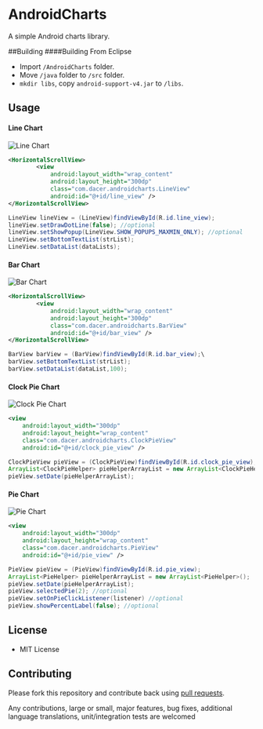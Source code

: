 # AndroidCharts

A simple Android charts library.

##Building
####Building From Eclipse
* Import `/AndroidCharts` folder.
* Move `/java` folder to `/src` folder.
* `mkdir libs`, copy `android-support-v4.jar` to `/libs`.

## Usage
#### Line Chart

![Line Chart](https://raw.github.com/dacer/AndroidCharts/master/pic/line.png)

```xml
<HorizontalScrollView>
        <view
            android:layout_width="wrap_content"
            android:layout_height="300dp"
            class="com.dacer.androidcharts.LineView"
            android:id="@+id/line_view" />
</HorizontalScrollView>
```

```java
LineView lineView = (LineView)findViewById(R.id.line_view);
lineView.setDrawDotLine(false); //optional
lineView.setShowPopup(LineView.SHOW_POPUPS_MAXMIN_ONLY); //optional
LineView.setBottomTextList(strList);
LineView.setDataList(dataLists);
```

#### Bar Chart

![Bar Chart](https://raw.github.com/dacer/AndroidCharts/master/pic/bar.png)

```xml
<HorizontalScrollView>
        <view
            android:layout_width="wrap_content"
            android:layout_height="300dp"
            class="com.dacer.androidcharts.BarView"
            android:id="@+id/bar_view" />
</HorizontalScrollView>
```

```java
BarView barView = (BarView)findViewById(R.id.bar_view);\
barView.setBottomTextList(strList);
barView.setDataList(dataList,100);
```

#### Clock Pie Chart

![Clock Pie Chart](https://raw.github.com/dacer/AndroidCharts/master/pic/pie.png)

```xml
<view
    android:layout_width="300dp"
    android:layout_height="wrap_content"
    class="com.dacer.androidcharts.ClockPieView"
    android:id="@+id/clock_pie_view" />
```

```java
ClockPieView pieView = (ClockPieView)findViewById(R.id.clock_pie_view);
ArrayList<ClockPieHelper> pieHelperArrayList = new ArrayList<ClockPieHelper>();
pieView.setDate(pieHelperArrayList);
```

#### Pie Chart

![Pie Chart](https://raw.github.com/dacer/AndroidCharts/master/pic/pie2.png)

```xml
<view
    android:layout_width="300dp"
    android:layout_height="wrap_content"
    class="com.dacer.androidcharts.PieView"
    android:id="@+id/pie_view" />
```

```java
PieView pieView = (PieView)findViewById(R.id.pie_view);
ArrayList<PieHelper> pieHelperArrayList = new ArrayList<PieHelper>();
pieView.setDate(pieHelperArrayList);
pieView.selectedPie(2); //optional
pieView.setOnPieClickListener(listener) //optional
pieView.showPercentLabel(false); //optional
```

## License

* MIT License

## Contributing

Please fork this repository and contribute back using
[pull requests](https://github.com/github/android/pulls).

Any contributions, large or small, major features, bug fixes, additional
language translations, unit/integration tests are welcomed
